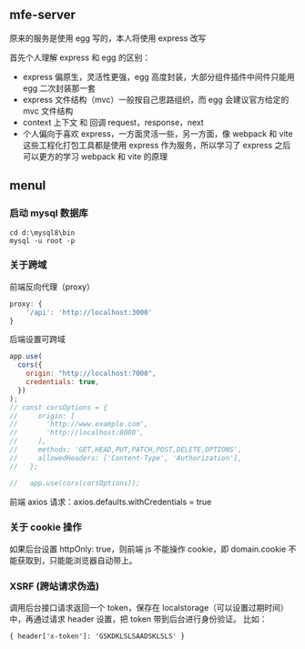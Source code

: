 ## mfe-server

原来的服务是使用 egg 写的，本人将使用 express 改写

首先个人理解 express 和 egg 的区别：

- express 偏原生，灵活性更强，egg 高度封装，大部分组件插件中间件只能用 egg 二次封装那一套
- express 文件结构（mvc）一般按自己思路组织，而 egg 会建议官方给定的 mvc 文件结构
- context 上下文 和 回调 request，response，next
- 个人偏向于喜欢 express，一方面灵活一些，另一方面，像 webpack 和 vite 这些工程化打包工具都是使用 express 作为服务，所以学习了 express 之后可以更方的学习 webpack 和 vite 的原理

## menul

### 启动 mysql 数据库

```
cd d:\mysql8\bin
mysql -u root -p
```

### 关于跨域

前端反向代理（proxy）

```js
proxy: {
    '/api': 'http://localhost:3000'
}
```

后端设置可跨域

```js
app.use(
  cors({
    origin: "http://localhost:7000",
    credentials: true,
  })
);
// const corsOptions = {
//     origin: [
//       'http://www.example.com',
//       'http://localhost:8080',
//     ],
//     methods: 'GET,HEAD,PUT,PATCH,POST,DELETE,OPTIONS',
//     allowedHeaders: ['Content-Type', 'Authorization'],
//   };

//   app.use(cors(corsOptions));
```

前端 axios 请求：axios.defaults.withCredentials = true

### 关于 cookie 操作

如果后台设置 httpOnly: true，则前端 js 不能操作 cookie，即 domain.cookie 不能获取到，只能能浏览器自动带上。

### XSRF (跨站请求伪造)

调用后台接口请求返回一个 token，保存在 localstorage（可以设置过期时间）中，再通过请求 header 设置，把 token 带到后台进行身份验证。
比如：

```
{ header['x-token']: 'GSKDKLSLSAADSKLSLS' }
```
